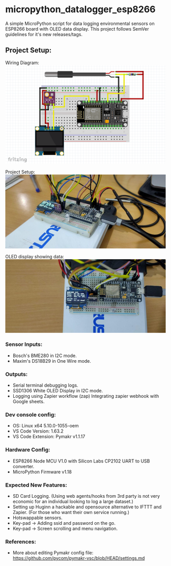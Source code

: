 # micropython_datalogger_esp8266

A simple MicroPython script for data logging environmental sensors on ESP8266 board with OLED data display. This project follows SemVer guidelines for it's new releases/tags.

## Project Setup:
Wiring Diagram:
![Wiring Diagram for this project](docs/images/wiring-diagram.png)

Project Setup:
![Setup for this project](docs/images/project-setup.jpg)

OLED display showing data:
![Working OLED display](docs/images/oled-working.jpg)

### Sensor Inputs:
- Bosch's BME280 in I2C mode.
- Maxim's DS18B29 in One Wire mode.

### Outputs:
- Serial terminal debugging logs.
- SSD1306 White OLED Display in I2C mode.
- Logging using Zapier workflow (zap) Integrating zapier webhook with Google sheets.

### Dev console config:
- OS: Linux x64 5.10.0-1055-oem
- VS Code Version: 1.63.2
- VS Code Extension: Pymakr v1.1.17

### Hardware Config:
- ESP8266 Node MCU V1.0 with Silicon Labs CP2102 UART to USB converter.
- MicroPython Firmware v1.18

### Expected New Features:
- SD Card Logging. (Using web agents/hooks from 3rd party is not very economic for an individual looking to log a large dataset.)
- Setting up Huginn a hackable and opensource alternative to IFTTT and Zapier. (For those who want their own service running.)
- Hotswappable sensors.
- Key-pad -> Adding ssid and password on the go.
- Key-pad -> Screen scrolling and menu navigation.

### References:
- More about editing Pymakr config file: https://github.com/pycom/pymakr-vsc/blob/HEAD/settings.md
